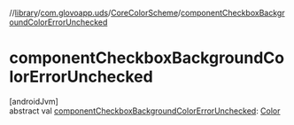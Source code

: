 //[library](../../../index.md)/[com.glovoapp.uds](../index.md)/[CoreColorScheme](index.md)/[componentCheckboxBackgroundColorErrorUnchecked](component-checkbox-background-color-error-unchecked.md)

# componentCheckboxBackgroundColorErrorUnchecked

[androidJvm]\
abstract val [componentCheckboxBackgroundColorErrorUnchecked](component-checkbox-background-color-error-unchecked.md): [Color](https://developer.android.com/reference/kotlin/androidx/compose/ui/graphics/Color.html)

